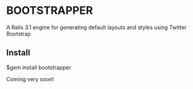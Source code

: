 BOOTSTRAPPER
============

A Rails 3.1 engine for generating default layouts and styles using Twitter Bootstrap

Install
-------

$gem install bootstrapper



Coming very soon!